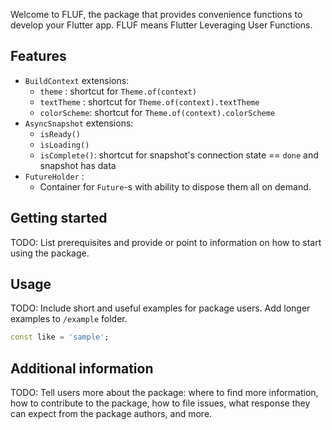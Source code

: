 <!--
This README describes the package. If you publish this package to pub.dev,
this README's contents appear on the landing page for your package.

For information about how to write a good package README, see the guide for
[writing package pages](https://dart.dev/guides/libraries/writing-package-pages).

For general information about developing packages, see the Dart guide for
[creating packages](https://dart.dev/guides/libraries/create-library-packages)
and the Flutter guide for
[developing packages and plugins](https://flutter.dev/developing-packages).
-->

Welcome to FLUF, the package that provides convenience functions to develop your Flutter app.
FLUF means Flutter Leveraging User Functions.

## Features
 - `BuildContext` extensions:
    - `theme` : shortcut for `Theme.of(context)`
    - `textTheme` : shortcut for `Theme.of(context).textTheme`
    - `colorScheme`: shortcut for `Theme.of(context).colorScheme`
- `AsyncSnapshot` extensions:
    - `isReady()`
    - `isLoading()`
    - `isComplete()`: shortcut for snapshot's connection state == `done` and snapshot has data
- `FutureHolder` : 
    - Container for `Future`-s with ability to dispose them all on demand.


## Getting started

TODO: List prerequisites and provide or point to information on how to
start using the package.

## Usage

TODO: Include short and useful examples for package users. Add longer examples
to `/example` folder.

```dart
const like = 'sample';
```

## Additional information

TODO: Tell users more about the package: where to find more information, how to
contribute to the package, how to file issues, what response they can expect
from the package authors, and more.
